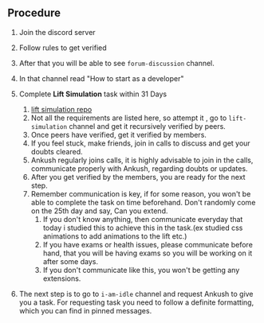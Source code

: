 ## Procedure
1. Join the discord server
2. Follow rules to get verified
3. After that you will be able to see `forum-discussion` channel.
4. In that channel read "How to start as a developer"
5. Complete **Lift Simulation** task within 31 Days
	1. [lift simulation repo](https://github.com/Real-Dev-Squad/Lift-**Simulation**)
	2. Not all the requirements are listed here, so attempt it , go to `lift-simulation` channel and get it recursively verified by peers.
	3. Once peers have verified, get it verified by members.
	4. If you feel stuck, make friends, join in calls to discuss and get your doubts cleared.
	5. Ankush regularly joins calls, it is highly advisable to join in the calls, communicate properly with Ankush, regarding doubts or updates.
	6. After you get verified by the members, you are ready for the next step.
	7. Remember communication is key, if for some reason, you won't be able to complete the task on time beforehand. Don't randomly come on the 25th day and say, Can you extend.
		1. If you don't know anything, then communicate everyday that today i studied this to achieve this in the task.(ex studied css animations to add animations to the lift etc.)
		2. If you have exams or health issues, please communicate before hand, that you will be having exams so you will be working on it after some days.
		3. If you don't communicate like this, you won't be getting any extensions.


6. The next step is to go to `i-am-idle` channel and request Ankush to give you a task. For requesting task you need to follow a definite formatting, which you can find in pinned messages.
